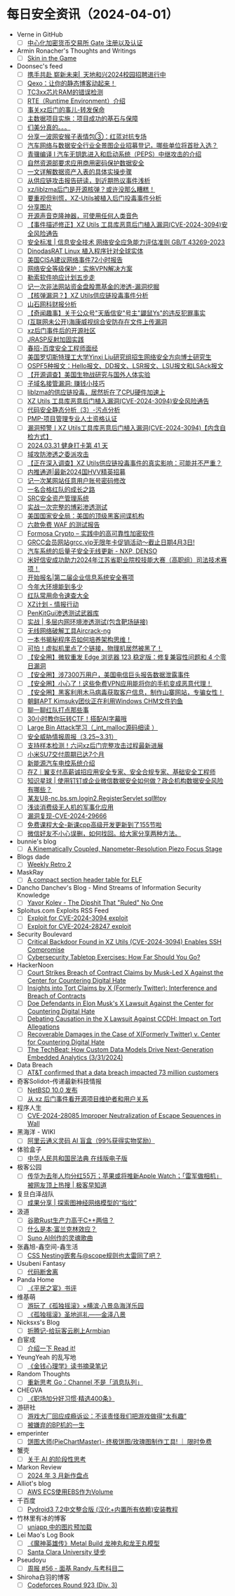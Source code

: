 # 每日安全资讯（2024-04-01）

- Verne in GitHub
  - [ ] [中心化加密货币交易所 Gate 注册以及认证](https://einverne.github.io/post/2024/03/gate-introduction.html)
- Armin Ronacher's Thoughts and Writings
  - [ ] [Skin in the Game](http://lucumr.pocoo.org/2024/3/31/skin-in-the-game)
- Doonsec's feed
  - [ ] [携手共赴 崭新未来⎜ 天地和兴2024校园招聘进行中](https://mp.weixin.qq.com/s?__biz=MjM5Mzk0MDE2Ng==&mid=2649607093&idx=1&sn=a46a471544c2aeb7db34b94fcffe2151)
  - [ ] [Qexo：让你的静态博客动起来！](https://mp.weixin.qq.com/s?__biz=MzA4MjkzMTcxMg==&mid=2449045149&idx=1&sn=fd1e39b039b8ec73367df2cb30822b52)
  - [ ] [TC3xx芯片RAM的错误检测](https://mp.weixin.qq.com/s?__biz=Mzg2NTYxOTcxMw==&mid=2247491316&idx=2&sn=2ce5c2833e7a8a3785c5f442ab9f1a24)
  - [ ] [RTE（Runtime Environment）介绍](https://mp.weixin.qq.com/s?__biz=Mzg2NTYxOTcxMw==&mid=2247491316&idx=1&sn=b2c0e0ea1ad83e96d32d09e927dafe79)
  - [ ] [事关xz后门的事儿-转发保命](https://mp.weixin.qq.com/s?__biz=MzI5NDg0ODkwMQ==&mid=2247485847&idx=1&sn=c250a75f19148f2e2b7c90a8a2a1bbdb)
  - [ ] [主数据项目实施：项目成功的基石与保障](https://mp.weixin.qq.com/s?__biz=MzIyMTc0NTc0OQ==&mid=2247484467&idx=1&sn=c82f4316237f4584c9571bd835396690)
  - [ ] [们美分真的。。。](https://mp.weixin.qq.com/s?__biz=MzIxOTQ1OTY4OQ==&mid=2247484313&idx=2&sn=83eda6f3f693718e2994e7cdee654916)
  - [ ] [分享一波网安猴子表情包③：红蓝对抗专场](https://mp.weixin.qq.com/s?__biz=MzIxOTQ1OTY4OQ==&mid=2247484313&idx=1&sn=07fefb0f686418de71735fc9622b8f93)
  - [ ] [汽车网络与数据安全行业全景图企业招募登记，哪些单位将首批入选？](https://mp.weixin.qq.com/s?__biz=Mzg3MTI0NDQwNg==&mid=2247488242&idx=2&sn=c96bafdd7b8f66f56f9f455ac33f085d)
  - [ ] [青骥编译 l 汽车无钥匙进入和启动系统（PEPS）中继攻击的介绍](https://mp.weixin.qq.com/s?__biz=Mzg3MTI0NDQwNg==&mid=2247488242&idx=1&sn=0aa6bcecd2ac893dac17d35d25d33d31)
  - [ ] [自然资源部要求应用商用密码保护数据安全](https://mp.weixin.qq.com/s?__biz=Mzg5OTg5OTI1NQ==&mid=2247486946&idx=1&sn=da6daacd96ff49f28142a5d37fa8c661)
  - [ ] [一文详解数据资产入表的具体实操步骤](https://mp.weixin.qq.com/s?__biz=MzkyMDE5ODYwMw==&mid=2247523502&idx=1&sn=35a2d8ef5bd01c94dba44144a39416df)
  - [ ] [从供应链攻击报告研读，到近期热议事件浅析](https://mp.weixin.qq.com/s?__biz=MzI3Njk2OTIzOQ==&mid=2247485957&idx=1&sn=e30b606945b3f2e9e4d5ab1796c4ebeb)
  - [ ] [xz/liblzma后门是开源核弹？或许没那么糟糕！](https://mp.weixin.qq.com/s?__biz=MzkxMTI4MDI3NQ==&mid=2247484222&idx=1&sn=42f22c27e114bba9190febb9a2644451)
  - [ ] [要重视但别慌，XZ-Utils被植入后门投毒事件分析](https://mp.weixin.qq.com/s?__biz=MzAwMDQwNTE5MA==&mid=2650247466&idx=1&sn=1dd8a09b5e7bd111b83da7b992b2e777)
  - [ ] [分享图片](https://mp.weixin.qq.com/s?__biz=MzI3Njc1MjcxMg==&mid=2247491656&idx=1&sn=0fd085714a9c16b3a02c615ac3275d11)
  - [ ] [开源声音克隆神器，可使用任何人类音色](https://mp.weixin.qq.com/s?__biz=MzU1NDg4MjY1Mg==&mid=2247487494&idx=1&sn=67818989dceffa43d57806fda08b6f3a)
  - [ ] [【事件描述修正】XZ Utilѕ 工具库恶意后门植入漏洞(CVE-2024-3094)安全风险通告](https://mp.weixin.qq.com/s?__biz=MzU5NDgxODU1MQ==&mid=2247500698&idx=1&sn=55b287a54a2234e171ae65f1330ef1b7)
  - [ ] [安全标准 | 信息安全技术 网络安全应急能力评估准则 GB/T 43269-2023](https://mp.weixin.qq.com/s?__biz=MzA3MTM0NTQzNA==&mid=2455772802&idx=1&sn=2b02dd3290517e56d6620048d882532e)
  - [ ] [DinodasRAT Linux 植入程序针对全球实体](https://mp.weixin.qq.com/s?__biz=Mzg2NjY2MTI3Mg==&mid=2247494618&idx=4&sn=a2a33d5704aa44fd20dbe6744abcd198)
  - [ ] [美国CISA建议网络事件72小时报告](https://mp.weixin.qq.com/s?__biz=Mzg2NjY2MTI3Mg==&mid=2247494618&idx=3&sn=f4d33e4ea659419ee5cac34cd592a4f0)
  - [ ] [网络安全等级保护：实施VPN解决方案](https://mp.weixin.qq.com/s?__biz=Mzg2NjY2MTI3Mg==&mid=2247494618&idx=1&sn=b9f3b1b63f4137bd077fea92712a86a6)
  - [ ] [勒索软件响应计划五步走](https://mp.weixin.qq.com/s?__biz=Mzg2NjY2MTI3Mg==&mid=2247494618&idx=2&sn=cd2abfb18e0b9ebf962fc36c5e565101)
  - [ ] [记一次非法网站资金盘股票基金的渗透-漏洞挖掘](https://mp.weixin.qq.com/s?__biz=Mzg3ODE2MjkxMQ==&mid=2247486316&idx=1&sn=ce076b31fcc0dd3bf274829e05ed7795)
  - [ ] [【核弹漏洞？】XZ Utils供应链投毒事件分析](https://mp.weixin.qq.com/s?__biz=MzU2NDY2OTU4Nw==&mid=2247513196&idx=1&sn=89a7a46bd92ca27ac0f0a677cf34f43f)
  - [ ] [山石网科财报分析](https://mp.weixin.qq.com/s?__biz=MzI3NzM5NDA0NA==&mid=2247485724&idx=1&sn=dffd67ec92821dc08554b8b9380f3607)
  - [ ] [【奇闻趣事】关于公众号\"天盾信安\"号主\"鼹鼠Ys\"的违反犯罪事实](https://mp.weixin.qq.com/s?__biz=Mzk0OTUwNTU5Nw==&mid=2247486143&idx=1&sn=5ab1fb79cfe095da734b3a9efb455882)
  - [ ] [(互联网未公开)海康威视综合安防存在文件上传漏洞](https://mp.weixin.qq.com/s?__biz=MzkwNDUxNjg4MA==&mid=2247483861&idx=1&sn=7982bbb4c018d90df91cb344b01ab2f1)
  - [ ] [xz后门事件后的开源社区](https://mp.weixin.qq.com/s?__biz=MzI5NDg0ODkwMQ==&mid=2247485837&idx=1&sn=2c44acd227dccd748d2569c512fa1276)
  - [ ] [JRASP反射加固实践](https://mp.weixin.qq.com/s?__biz=Mzg5MjQ1OTkwMg==&mid=2247484706&idx=1&sn=b2acdb47cf53aac1331a27aea63e8c8b)
  - [ ] [春招-百度安全工程师面经](https://mp.weixin.qq.com/s?__biz=Mzg4MDkyMTE4OQ==&mid=2247484189&idx=1&sn=6bf3941b8759752ed107a743fc0e2ff6)
  - [ ] [美国罗切斯特理工大学Yinxi Liu研究组招生网络安全方向博士研究生](https://mp.weixin.qq.com/s?__biz=Mzg5ODUxMzg0Ng==&mid=2247497679&idx=1&sn=49beb039ce383a759451a4fd36c26c21)
  - [ ] [OSPF5种报文：Hello报文、DD报文、LSR报文、LSU报文和LSAck报文](https://mp.weixin.qq.com/s?__biz=MzIyMzIwNzAxMQ==&mid=2649457106&idx=1&sn=331689a8f4e68ccc1fa4ff3d4c87e3fb)
  - [ ] [【开源调查】美国生物战研究与国外人体实验](https://mp.weixin.qq.com/s?__biz=MzI2MTE0NTE3Mw==&mid=2651142915&idx=1&sn=d7bd3524292405d93ce0c0b8765c679a)
  - [ ] [子域名接管漏洞: 赚钱小技巧](https://mp.weixin.qq.com/s?__biz=MzIzMTIzNTM0MA==&mid=2247494000&idx=1&sn=dba6edab2fd2c650fc34cd11978c2867)
  - [ ] [liblzma的供应链投毒，居然折在了CPU硬件加速上](https://mp.weixin.qq.com/s?__biz=MzIyOTczMjI2MQ==&mid=2247486086&idx=1&sn=c6441aa70240abd3d7f6bd2ebea47b0a)
  - [ ] [XZ Utilѕ 工具库恶意后门植入漏洞(CVE-2024-3094)安全风险通告](https://mp.weixin.qq.com/s?__biz=MzI2NTg4OTc5Nw==&mid=2247519193&idx=1&sn=14b16d44e50babd5dd2fa00c4bd1bffd)
  - [ ] [代码安全静态分析（3）-污点分析](https://mp.weixin.qq.com/s?__biz=MzU0NDI5NTY4OQ==&mid=2247485108&idx=1&sn=1eabe69b5b5a620b578f9b7b97940039)
  - [ ] [PMP-项目管理专业人士资格认证](https://mp.weixin.qq.com/s?__biz=Mzg4MTg0MjQ5OA==&mid=2247484652&idx=1&sn=73ce0bb712114e31af0a2d21b683a79f)
  - [ ] [漏洞预警丨XZ Utilѕ工具库恶意后门植入漏洞(CVE-2024-3094)【内含自检方式】](https://mp.weixin.qq.com/s?__biz=MzkzNjMxNDM0Mg==&mid=2247486465&idx=1&sn=67d585791d1b1f7abd137c3b67a72868)
  - [ ] [2024.03.31 健身打卡第 41 天](https://mp.weixin.qq.com/s?__biz=Mzg5NTU2NjA1Mw==&mid=2247491887&idx=2&sn=08d13e1a94b1a0b94c7cacecd871af5b)
  - [ ] [域攻防渗透之委派攻击](https://mp.weixin.qq.com/s?__biz=Mzg5NTU2NjA1Mw==&mid=2247491887&idx=1&sn=59e4b361a8c01a973bf8bb0009c04363)
  - [ ] [【正在深入调查】XZ Utils供应链投毒事件的真实影响：可能并不严重？](https://mp.weixin.qq.com/s?__biz=MzU0MzkzOTYzOQ==&mid=2247488973&idx=1&sn=5b4460c96d7ab3b892704c35fa347b6b)
  - [ ] [内推通道|最新2024国HVV精英招募](https://mp.weixin.qq.com/s?__biz=Mzg2ODYxMzY3OQ==&mid=2247510134&idx=3&sn=7fce1d95132ed68e2a2aa0866639c588)
  - [ ] [记一次某网站任意用户账号密码修改](https://mp.weixin.qq.com/s?__biz=Mzg2ODYxMzY3OQ==&mid=2247510134&idx=1&sn=f85b0f922aa730135de4405b84351806)
  - [ ] [一名合格红队的成长之路](https://mp.weixin.qq.com/s?__biz=Mzg2ODYxMzY3OQ==&mid=2247510134&idx=2&sn=e97dddadf2ceb2c1d91f3cd01edd9aff)
  - [ ] [SRC安全资产管理系统](https://mp.weixin.qq.com/s?__biz=Mzg2NDY1MDc2Mg==&mid=2247504738&idx=2&sn=06e4588aacbc987a7d06d9eeaccb1a62)
  - [ ] [实战一次完整的博彩渗透测试](https://mp.weixin.qq.com/s?__biz=Mzg2NDY1MDc2Mg==&mid=2247504738&idx=1&sn=74e12161e8ccf73e66865d570760dd5b)
  - [ ] [美国国家安全局：美国的顶级黑客间谍机构](https://mp.weixin.qq.com/s?__biz=MzkxNzU5MjE0OA==&mid=2247484068&idx=1&sn=ac746ee9cad0b1a12f41f4e743831598)
  - [ ] [六款免费 WAF 的测试报告](https://mp.weixin.qq.com/s?__biz=Mzg4NTczMTMyMQ==&mid=2247484654&idx=1&sn=65a8436a062489170527336ed25d607e)
  - [ ] [Formosa Crypto – 实践中的高可靠性加密软件](https://mp.weixin.qq.com/s?__biz=MzU2MDk1Nzg2MQ==&mid=2247605771&idx=3&sn=607fa7a6ca41a2f962d9be85b3206a27)
  - [ ] [GRCC会员网站grcc.vip无限年卡促销活动～截止日期4月3日!](https://mp.weixin.qq.com/s?__biz=MzU2MDk1Nzg2MQ==&mid=2247605771&idx=2&sn=1efcaa3bf46ab8719aa2595bf7cf9fe0)
  - [ ] [汽车系统的后量子安全无线更新 - NXP, DENSO](https://mp.weixin.qq.com/s?__biz=MzU2MDk1Nzg2MQ==&mid=2247605771&idx=1&sn=516b591cb5ac1dce11e757548a0a5b26)
  - [ ] [米好信安成功助力2024年江苏省职业院校技能大赛（高职组）司法技术赛项！](https://mp.weixin.qq.com/s?__biz=MzU1NTYxMjA5MA==&mid=2247501040&idx=2&sn=aeb30a667c311d85fec3a07ae0ca2852)
  - [ ] [开始报名|第二届企业信息系统安全赛项](https://mp.weixin.qq.com/s?__biz=MzU1NTYxMjA5MA==&mid=2247501040&idx=1&sn=eb5183561a1d2202e208b615ff34edb2)
  - [ ] [今年大环境能到多少](https://mp.weixin.qq.com/s?__biz=MzAwMjQ2NTQ4Mg==&mid=2247492747&idx=1&sn=b97140232be9c4f630f279e30eacc50e)
  - [ ] [红队常用命令速查大全](https://mp.weixin.qq.com/s?__biz=MzU2NDY2OTU4Nw==&mid=2247513195&idx=1&sn=dde6664410b19658621203cc75714247)
  - [ ] [XZ计划 - 情报行动](https://mp.weixin.qq.com/s?__biz=MzU0MzgyMzM2Nw==&mid=2247485509&idx=1&sn=c6b53448fd149b597a75b9a4de011285)
  - [ ] [PenKitGui渗透测试武器库](https://mp.weixin.qq.com/s?__biz=Mzk0NjE0NDc5OQ==&mid=2247523455&idx=2&sn=62373ba96bac31cd4789f4b183dbf207)
  - [ ] [实战 | 多层内网环境渗透测试(包含靶场链接)](https://mp.weixin.qq.com/s?__biz=Mzk0NjE0NDc5OQ==&mid=2247523455&idx=1&sn=61da2bc3990f30d7299207d34e03b067)
  - [ ] [无线网络破解工具Aircrack-ng](https://mp.weixin.qq.com/s?__biz=MzI1MzQwNjEzNA==&mid=2247483981&idx=1&sn=141a3f2b0ae7f3fe3a1b01513d7f976f)
  - [ ] [一本书揭秘程序员如何培养架构思维！](https://mp.weixin.qq.com/s?__biz=MzIyMDEzMTA2MQ==&mid=2651166447&idx=2&sn=02ce81fc6bbccf7150f813cd8e30f556)
  - [ ] [可怕！虚拟机里点了个链接，物理机居然被黑了！](https://mp.weixin.qq.com/s?__biz=MzIyMDEzMTA2MQ==&mid=2651166447&idx=1&sn=86a70c27758564dc3ac48b6e40acc9b0)
  - [ ] [【安全圈】微软重发 Edge 浏览器 123 稳定版：修复兼容性问题和 4 个零日漏洞](https://mp.weixin.qq.com/s?__biz=MzIzMzE4NDU1OQ==&mid=2652056942&idx=4&sn=eaa8333399a2ce5e9600f453b7943168)
  - [ ] [【安全圈】涉7300万用户，美国电信巨头报告数据泄露事件](https://mp.weixin.qq.com/s?__biz=MzIzMzE4NDU1OQ==&mid=2652056942&idx=3&sn=e8e0dcdac18cb52bfe1c77a9e89f33c3)
  - [ ] [【安全圈】小心了！这些免费VPN应用能将你的手机变成恶意代理！](https://mp.weixin.qq.com/s?__biz=MzIzMzE4NDU1OQ==&mid=2652056942&idx=1&sn=895d8e9b6db935acc85464333bf3f183)
  - [ ] [【安全圈】黑客利用木马病毒获取客户信息，制作山寨网站，专骗女性！](https://mp.weixin.qq.com/s?__biz=MzIzMzE4NDU1OQ==&mid=2652056942&idx=2&sn=db7239391714432e9415def78f6c1f3f)
  - [ ] [朝鲜APT Kimsuky团伙正在利用Windows CHM文件钓鱼](https://mp.weixin.qq.com/s?__biz=Mzg3OTYxODQxNg==&mid=2247484093&idx=1&sn=07aa7ebe47547d4a746681a079db6db9)
  - [ ] [聊一聊红队打点那些事](https://mp.weixin.qq.com/s?__biz=Mzg3NzIxMDYxMw==&mid=2247500035&idx=1&sn=8e91628851608866fcd32fc8c4da91cc)
  - [ ] [30小时教你玩转CTF！搭配AI字幕哦](https://mp.weixin.qq.com/s?__biz=MjM5NTc2MDYxMw==&mid=2458549353&idx=2&sn=f49761646081755cd3aad33084b7eaf4)
  - [ ] [Large Bin Attack学习（_int_malloc源码细读 ）](https://mp.weixin.qq.com/s?__biz=MjM5NTc2MDYxMw==&mid=2458549353&idx=1&sn=b6b17cdbaa6923746ab4a34eef5e0f64)
  - [ ] [安全威胁情报周报（3.25~3.31）](https://mp.weixin.qq.com/s?__biz=Mzg5MTc3ODY4Mw==&mid=2247505289&idx=2&sn=62ae86940dec79b85f9b31e836764172)
  - [ ] [支持样本检测！六问xz后门完整攻击过程最新进展](https://mp.weixin.qq.com/s?__biz=Mzg5MTc3ODY4Mw==&mid=2247505289&idx=1&sn=aba384480f6d13889ed0f48b9fff132a)
  - [ ] [小米SU7交付周期已达7个月](https://mp.weixin.qq.com/s?__biz=MzIzOTc2OTAxMg==&mid=2247535947&idx=2&sn=40d680561040045ef687531d95d12223)
  - [ ] [新能源汽车电控系统介绍](https://mp.weixin.qq.com/s?__biz=MzIzOTc2OTAxMg==&mid=2247535947&idx=1&sn=de0fadbebeac8a0dd72af1b5fa3d84e3)
  - [ ] [在Z｜翼支付高薪诚招应用安全专家、安全合规专家、基础安全工程师](https://mp.weixin.qq.com/s?__biz=MzU5ODgzNTExOQ==&mid=2247619004&idx=2&sn=4151c42da997cbd0aacc981fbae0c798)
  - [ ] [知识星球 | 使用钉钉或企业微信数据安全如何做？政企机构数据安全风险有哪些？](https://mp.weixin.qq.com/s?__biz=MzU5ODgzNTExOQ==&mid=2247619004&idx=1&sn=83b582c7d3ec7c92f6b17b999f8baca5)
  - [ ] [某友U8-nc.bs.sm.login2.RegisterServlet sql附py](https://mp.weixin.qq.com/s?__biz=Mzg3ODk2OTcxMw==&mid=2247484968&idx=1&sn=659dc55b86d6245e7fa76cfa1d778ea5)
  - [ ] [浅谈消费级无人机的军事化应用](https://mp.weixin.qq.com/s?__biz=MzI1OTExNDY1NQ==&mid=2651611691&idx=1&sn=d47d606af830f839db7e808f5bacc144)
  - [ ] [漏洞复现-CVE-2024-29666](https://mp.weixin.qq.com/s?__biz=Mzg5NDU1MDc1OA==&mid=2247485331&idx=1&sn=deb2314b55c8152a6673eee7a4aa6514)
  - [ ] [免费课程大全-新课cpp高级开发更新到了155节啦](https://mp.weixin.qq.com/s?__biz=MzkwOTE5MDY5NA==&mid=2247494757&idx=1&sn=7ebd8100d618f8ffb6e360b925e710a0)
  - [ ] [微信好友不小心误删，如何找回。给大家分享两种方法。](https://mp.weixin.qq.com/s?__biz=MzI2OTk4MTA3Ng==&mid=2247489662&idx=3&sn=2fe0d31527c2faa604ceee76902d51dd)
- bunnie's blog
  - [ ] [A Kinematically Coupled, Nanometer-Resolution Piezo Focus Stage](https://www.bunniestudios.com/blog/?p=7066)
- Blogs  dade
  - [ ] [Weekly Retro 2](https://0xda.de/blog/2024/03/weekly-retro-2/)
- MaskRay
  - [ ] [A compact section header table for ELF](https://maskray.me/blog/2024-03-31-a-compact-section-header-table-for-elf)
- Dancho Danchev's Blog - Mind Streams of Information Security Knowledge
  - [ ] [Yavor Kolev - The Dipshit That "Ruled" No One](https://ddanchev.blogspot.com/2024/04/yavor-kolev-dipshit-that-ruled-no-one.html)
- Sploitus.com Exploits RSS Feed
  - [ ] [Exploit for CVE-2024-3094 exploit](https://sploitus.com/exploit?id=AC0C20E1-A768-5EC4-AA27-3047250352C8&utm_source=rss&utm_medium=rss)
  - [ ] [Exploit for CVE-2024-28247 exploit](https://sploitus.com/exploit?id=6C94DC11-1DA5-5E66-A47C-35F5851AD621&utm_source=rss&utm_medium=rss)
- Security Boulevard
  - [ ] [Critical Backdoor Found in XZ Utils (CVE-2024-3094) Enables SSH Compromise](https://securityboulevard.com/2024/03/critical-backdoor-found-in-xz-utils-cve-2024-3094-enables-ssh-compromise/)
  - [ ] [Cybersecurity Tabletop Exercises: How Far Should You Go?](https://securityboulevard.com/2024/03/cybersecurity-tabletop-exercises-how-far-should-you-go/)
- HackerNoon
  - [ ] [Court Strikes Breach of Contract Claims by Musk-Led X Against the Center for Countering Digital Hate](https://hackernoon.com/court-strikes-breach-of-contract-claims-by-musk-led-x-against-the-center-for-countering-digital-hate?source=rss)
  - [ ] [Insights into Tort Claims by X (Formerly Twitter): Interference and Breach of Contracts](https://hackernoon.com/insights-into-tort-claims-by-x-formerly-twitter-interference-and-breach-of-contracts?source=rss)
  - [ ] [Doe Defendants in Elon Musk's X Lawsuit Against the Center for Countering Digital Hate](https://hackernoon.com/doe-defendants-in-elon-musks-x-lawsuit-against-the-center-for-countering-digital-hate?source=rss)
  - [ ] [Debating Causation in the X Lawsuit Against CCDH: Impact on Tort Allegations](https://hackernoon.com/debating-causation-in-the-x-lawsuit-against-ccdh-impact-on-tort-allegations?source=rss)
  - [ ] [Recoverable Damages in the Case of X(Formerly Twitter) v. Center for Countering Digital Hate](https://hackernoon.com/recoverable-damages-in-the-case-of-xformerly-twitter-v-center-for-countering-digital-hate?source=rss)
  - [ ] [The TechBeat: How Custom Data Models Drive Next-Generation Embedded Analytics (3/31/2024)](https://hackernoon.com/3-31-2024-techbeat?source=rss)
- Data Breach
  - [ ] [AT&T confirmed that a data breach impacted 73 million customers](https://securityaffairs.com/161244/data-breach/att-confirmed-data-breach-73m-people.html)
- 奇客Solidot–传递最新科技情报
  - [ ] [NetBSD 10.0 发布](https://www.solidot.org/story?sid=77742)
  - [ ] [从 xz 后门事件看开源项目维护者和用户关系](https://www.solidot.org/story?sid=77741)
- 程序人生
  - [ ] [CVE-2024-28085 Improper Neutralization of Escape Sequences in Wall](https://programlife.net/2024/03/31/cve-2024-28085-improper-neutralization-of-escape-sequences-in-wall/)
- 黑海洋 - WIKI
  - [ ] [阿里云通义灵码 AI 盲盒（99%获得实物奖励）](https://upx8.com/4119)
- 体验盒子
  - [ ] [中华人民共和国民法典 在线版电子版](https://www.uedbox.com/post/69576/)
- 极客公园
  - [ ] [传华为去年人均分红55万；苹果或将推新Apple Watch；「雷军做相机」被网友顶上热搜 | 极客早知道](https://mp.weixin.qq.com/s?__biz=MTMwNDMwODQ0MQ==&mid=2653037828&idx=1&sn=0114eb6262b06d7cc534838440cf513b&chksm=7e5758b24920d1a44d57792e373db855e53fd5e7e5247729b813e476b48c3fcf66dc0c40cfe5&scene=58&subscene=0#rd)
- 复旦白泽战队
  - [ ] [成果分享 | 探索图神经网络模型的“指纹”](https://mp.weixin.qq.com/s?__biz=MzU4NzUxOTI0OQ==&mid=2247489018&idx=1&sn=a40991223df4e7d51afcabcbd5e7b5c0&chksm=fdeb9184ca9c18926e75e53de9af35ed8594154952772b3059bddf21c55ffa06fc841f31b829&scene=58&subscene=0#rd)
- 汲道
  - [ ] [谷歌Rust生产力高于C++两倍？](https://www.jdon.com/73179.html)
  - [ ] [什么是本·富兰克林效应？](https://www.jdon.com/73178.html)
  - [ ] [Suno AI创作的灵魂歌曲](https://www.jdon.com/73177.html)
- 张鑫旭-鑫空间-鑫生活
  - [ ] [CSS Nesting嵌套与@scope规则也太雷同了吧？](https://www.zhangxinxu.com/wordpress/2024/03/css-nesting-scope-rules/)
- Usubeni Fantasy
  - [ ] [代码断舍离](https://ssshooter.com/delete-your-unused-code/)
- Panda Home
  - [ ] [《平民之宴》书评](https://old-panda.com/2024/03/30/%e3%80%8a%e5%b9%b3%e6%b0%91%e4%b9%8b%e5%ae%b4%e3%80%8b%e4%b9%a6%e8%af%84/?utm_source=rss&utm_medium=rss&utm_campaign=%25e3%2580%258a%25e5%25b9%25b3%25e6%25b0%2591%25e4%25b9%258b%25e5%25ae%25b4%25e3%2580%258b%25e4%25b9%25a6%25e8%25af%2584)
- 维基萌
  - [ ] [游玩了《孤独摇滚》×横滨·八景岛海洋乐园](https://www.wikimoe.com/post/4yuu6540)
  - [ ] [《孤独摇滚》圣地巡礼——金泽八景](https://www.wikimoe.com/post/c4p05l29)
- Nicksxs's Blog
  - [ ] [折腾记-给玩客云刷上Armbian](https://nicksxs.me/2024/03/31/%E6%8A%98%E8%85%BE%E8%AE%B0-%E7%BB%99%E7%8E%A9%E5%AE%A2%E4%BA%91%E5%88%B7%E4%B8%8AArmbian/)
- 白宦成
  - [ ] [介绍一下 Read it!](https://www.ixiqin.com/2024/03/31/introduce-read-it/)
- YeungYeah 的乱写地
  - [ ] [《金钱心理学》读书摘录笔记](https://scottyeung.top/2024/psychology-of-money/)
- Random Thoughts
  - [ ] [重新思考 Go：Channel 不是「消息队列」](https://blog.joway.io/posts/golang-rethink-channel/)
- CHEGVA
  - [ ] [《职场加分好习惯·精选400条》](https://chegva.com/5996.html)
- 游研社
  - [ ] [游戏大厂回应成瘾诉讼：不该责怪我们把游戏做得“太有趣”](https://www.yystv.cn/p/11628)
  - [ ] [被嫌弃的BP机的一生](https://www.yystv.cn/p/11627)
- emperinter
  - [ ] [饼图大师(PieChartMaster)- 终极饼图/玫瑰图制作工具! ｜ 限时免费](https://www.emperinter.info/2024/03/28/piechartmaster/)
- 蟹壳
  - [ ] [关于 AI 的阶段性思考](/2024/03/31/thinking-about-ai.html)
- Markon Review
  - [ ] [2024 年 3 月新作盘点](https://markonreview.com/2024/03/31/2024-mar-upcoming-games/)
- Alliot's blog
  - [ ] [AWS ECS使用EBS作为Volume](https://www.iots.vip/post/aws-ecs-fargate-ebs-volume.html)
- 千百度
  - [ ] [Pydroid3 7.2中文整合版 (汉化+内置所有依赖)安装教程](https://blog.qaiu.top/archives/pydroid3v72)
- 竹林里有冰的博客
  - [ ] [uniapp 中的图片预加载](https://zhul.in/2024/04/01/image-preload-in-uniapp/)
- Lei Mao's Log Book
  - [ ] [《魔神英雄传》Metal Build 龙神丸和龙王丸模型](https://leimao.github.io/essay/%E9%AD%94%E7%A5%9E%E8%8B%B1%E9%9B%84%E4%BC%A0%E9%BE%99%E7%A5%9E%E4%B8%B8%E9%BE%99%E7%8E%8B%E4%B8%B8%E6%A8%A1%E5%9E%8B/)
  - [ ] [Santa Clara University 徒步](https://leimao.github.io/life/Santa-Clara-University/)
- Pseudoyu
  - [ ] [周报 #56 - 面基 Randy 与考科目二](https://www.pseudoyu.com/zh/2024/03/31/weekly_review_20240331/)
- Shiroha白羽的博客
  - [ ] [Codeforces Round 923 (Div. 3)](https://blog.mauve.icu/2024/03/31/acm/codeforces/CodeforcesRound923/)
